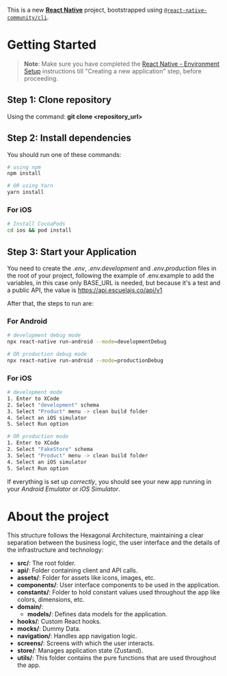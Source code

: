 This is a new [**React Native**](https://reactnative.dev) project, bootstrapped using [`@react-native-community/cli`](https://github.com/react-native-community/cli).

# Getting Started

>**Note**: Make sure you have completed the [React Native - Environment Setup](https://reactnative.dev/docs/environment-setup) instructions till "Creating a new application" step, before proceeding.

## Step 1: Clone repository

Using the command: **git clone <repository_url>**

## Step 2: Install dependencies

You should run one of these commands:

```bash
# using npm
npm install

# OR using Yarn
yarn install
```

### For iOS

```bash
# Install CocoaPods
cd ios && pod install
```

## Step 3: Start your Application

You need to create the _.env_, _.env.development_ and _.env.production_ files in the root of your project, following the example of .env.example to add the variables, in this case only BASE_URL is needed, but because it's a test and a public API, the value is https://api.escuelajs.co/api/v1

After that, the steps to run are:

### For Android

```bash
# development debug mode
npx react-native run-android --mode=developmentDebug

# OR production debug mode
npx react-native run-android --mode=productionDebug
```

### For iOS

```bash
# development mode
1. Enter to XCode
2. Select "development" schema
3. Select "Product" menu -> clean build folder
4. Select an iOS simulator
5. Select Run option

# OR production mode
1. Enter to XCode
2. Select "FakeStore" schema
3. Select "Product" menu -> clean build folder
4. Select an iOS simulator
5. Select Run option
```

If everything is set up _correctly_, you should see your new app running in your _Android Emulator_ or _iOS Simulator_.

# About the project 

This structure follows the Hexagonal Architecture, maintaining a clear separation between the business logic, the user interface and the details of the infrastructure and technology:

- **src/**: The root folder.
- **api/**: Folder containing client and API calls.
- **assets/**: Folder for assets like icons, images, etc.
- **components/**: User interface components to be used in the application.
- **constants/**: Folder to hold constant values used throughout the app like colors, dimensions, etc.
- **domain/**:
  - **models/**: Defines data models for the application.
- **hooks/**: Custom React hooks.
- **mocks/**: Dummy Data.
- **navigation/**: Handles app navigation logic.
- **screens/**: Screens with which the user interacts.
- **store/**: Manages application state (Zustand).
- **utils/**: This folder contains the pure functions that are used throughout the app.
